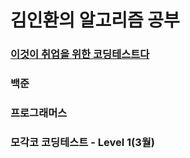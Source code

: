 # 김인환의 알고리즘 공부

### [이것이 취업을 위한 코딩테스트다](https://github.com/ndb796/python-for-coding-test)
### 백준
### 프로그래머스
### 모각코 코딩테스트 - Level 1(3월) 